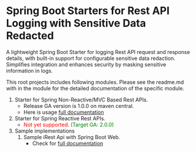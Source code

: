 # Spring Boot Starters for Rest API Logging with Sensitive Data Redacted

A lightweight Spring Boot Starter for logging Rest API request and response details, with built-in support for configurable sensitive data redaction. Simplifies integration and enhances security by masking sensitive information in logs.

This root projects includes following modules. Please see the readme.md with in the module for the detailed documentation of the specific module.

1. Starter for Spring Non-Reactive/MVC Based Rest APIs. 
	* Release GA version is 1.0.0 on maven central.
	* Here is usage [full documentation](log-safe-web-spring-boot-starter/README.md)
2. Starter for Spring Reactive Rest APIs. 
	* <font color="red">Not yet supported.</font> <font color="green">(Target GA: 2.0.0)</font>
3. Sample implementations
	1. Sample iRest Api with Spring Boot Web.
		* Check for [full documentation](samples/sample-spirngboot-rest-web/README.md)